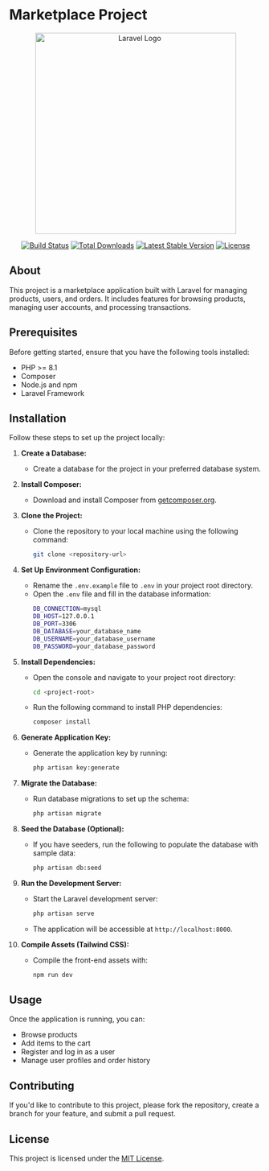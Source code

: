# Marketplace Project

<p align="center"><a href="https://laravel.com" target="_blank"><img src="https://raw.githubusercontent.com/laravel/art/master/logo-lockup/5%20SVG/2%20CMYK/1%20Full%20Color/laravel-logolockup-cmyk-red.svg" width="400" alt="Laravel Logo"></a></p>

<p align="center">
<a href="https://github.com/laravel/framework/actions"><img src="https://github.com/laravel/framework/workflows/tests/badge.svg" alt="Build Status"></a>
<a href="https://packagist.org/packages/laravel/framework"><img src="https://img.shields.io/packagist/dt/laravel/framework" alt="Total Downloads"></a>
<a href="https://packagist.org/packages/laravel/framework"><img src="https://img.shields.io/packagist/v/laravel/framework" alt="Latest Stable Version"></a>
<a href="https://packagist.org/packages/laravel/framework"><img src="https://img.shields.io/packagist/l/laravel/framework" alt="License"></a>
</p>

## About

This project is a marketplace application built with Laravel for managing products, users, and orders. It includes features for browsing products, managing user accounts, and processing transactions.

## Prerequisites

Before getting started, ensure that you have the following tools installed:

- PHP >= 8.1
- Composer
- Node.js and npm
- Laravel Framework

## Installation

Follow these steps to set up the project locally:

1. **Create a Database:**
   - Create a database for the project in your preferred database system.

2. **Install Composer:**
   - Download and install Composer from [getcomposer.org](https://getcomposer.org/download/).

3. **Clone the Project:**
   - Clone the repository to your local machine using the following command:
     ```bash
     git clone <repository-url>
     ```

4. **Set Up Environment Configuration:**
   - Rename the `.env.example` file to `.env` in your project root directory.
   - Open the `.env` file and fill in the database information:
     ```bash
     DB_CONNECTION=mysql
     DB_HOST=127.0.0.1
     DB_PORT=3306
     DB_DATABASE=your_database_name
     DB_USERNAME=your_database_username
     DB_PASSWORD=your_database_password
     ```

5. **Install Dependencies:**
   - Open the console and navigate to your project root directory:
     ```bash
     cd <project-root>
     ```
   - Run the following command to install PHP dependencies:
     ```bash
     composer install
     ```

6. **Generate Application Key:**
   - Generate the application key by running:
     ```bash
     php artisan key:generate
     ```

7. **Migrate the Database:**
   - Run database migrations to set up the schema:
     ```bash
     php artisan migrate
     ```

8. **Seed the Database (Optional):**
   - If you have seeders, run the following to populate the database with sample data:
     ```bash
     php artisan db:seed
     ```

9. **Run the Development Server:**
   - Start the Laravel development server:
     ```bash
     php artisan serve
     ```
   - The application will be accessible at `http://localhost:8000`.

10. **Compile Assets (Tailwind CSS):**
    - Compile the front-end assets with:
      ```bash
      npm run dev
      ```

## Usage

Once the application is running, you can:

- Browse products
- Add items to the cart
- Register and log in as a user
- Manage user profiles and order history

## Contributing

If you'd like to contribute to this project, please fork the repository, create a branch for your feature, and submit a pull request.

## License

This project is licensed under the [MIT License](LICENSE).
